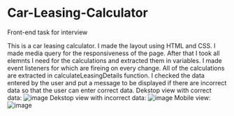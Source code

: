 # Car-Leasing-Calculator
Front-end task for interview

This is a car leasing calculator. I made the layout using HTML and CSS. I made media query for the responsiveness of the page. After that I took all elemnts I need for the calculations and extracted them in variables.
I made event listeners for which are fireing on every change. All of the calculations are extracted in calculateLeasingDetails function. 
I checked the data entered by the user and put a message to be displayed if there are incorrect data so that the user can enter correct data.
Dekstop view with correct data:
![image](https://github.com/NIvanov17/Car-Leasing-Calculator/assets/121643896/963c3270-1273-4b22-9bb1-036a61e57b47)
Dekstop view with incorrect data:
![image](https://github.com/NIvanov17/Car-Leasing-Calculator/assets/121643896/cee401c7-35db-439a-b12c-2d475cbb4ad2)
Mobile view:
![image](https://github.com/NIvanov17/Car-Leasing-Calculator/assets/121643896/3cb203dc-6fc3-4d80-ae32-60e8aa56f4ca)

